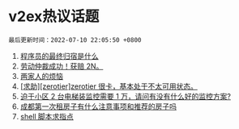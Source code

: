 # v2ex热议话题

`最后更新时间：2022-07-10 22:05:50 +0800`

1. [程序员的最终归宿是什么](https://www.v2ex.com/t/865217)
1. [劳动仲裁成功！获赔 2N。](https://www.v2ex.com/t/865255)
1. [两家人的烦恼](https://www.v2ex.com/t/865210)
1. [[求助][zerotier]zerotier 很卡，基本处于不太可用状态。](https://www.v2ex.com/t/865188)
1. [迫于小区 2 台电梯装监控需要 1 万，请问有没有什么好的监控方案?](https://www.v2ex.com/t/865266)
1. [成都第一次租房子有什么注意事项和推荐的房子吗](https://www.v2ex.com/t/865226)
1. [shell 脚本求指点](https://www.v2ex.com/t/865176)

